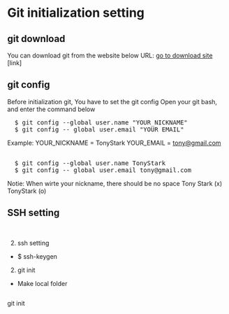# Git initialization setting


## git download
<div>
  You can download git from the website below
  URL: <a  target="_blank" href="https://git-scm.com/downloads">go to download site</a>
  [link]
</div>


## git config
Before initialization git, You have to set the git config
Open your git bash, and enter the command below
<pre>
  $ git config --global user.name "YOUR_NICKNAME"
  $ git config -- global user.email "YOUR_EMAIL"
</pre>

Example:
YOUR_NICKNAME = TonyStark
YOUR_EMAIL    = tony@gmail.com
<pre> 
  $ git config --global user.name TonyStark
  $ git config -- global user.email tony@gmail.com
</pre>

Notie: When wirte your nickname, there should be no space
Tony Stark (x)
TonyStark  (o)


## SSH setting
<pre>
 
</pre>
2. ssh setting
- $ ssh-keygen

2. git init
- Make local folder 
<pre>
</pre>

git init
